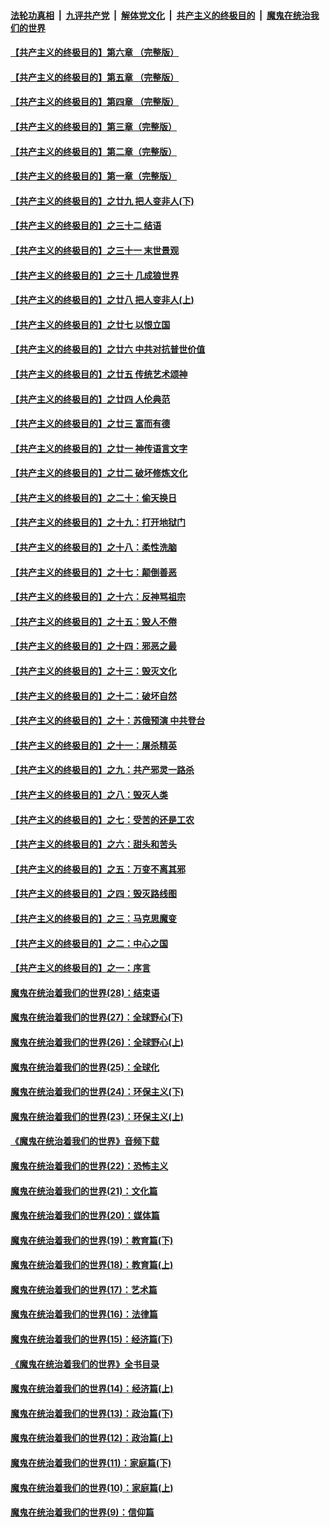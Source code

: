 ####  [法轮功真相](../../../../basic/blob/master/README.md?t=06190631) &nbsp;|&nbsp; [九评共产党](../../../../9ping.md/blob/master/README.md?t=06190631) &nbsp;|&nbsp; [解体党文化](../../../../jtdwh.md/blob/master/README.md?t=06190631)  &nbsp;|&nbsp; [共产主义的终极目的](../../../../gczydzjmd.md/blob/master/README.md?t=06190631) &nbsp;|&nbsp; [魔鬼在统治我们的世界](../../../../mgztzwmdsj.md/blob/master/README.md?t=06190631) 

#### [【共产主义的终极目的】第六章 （完整版）](../pages/nsc422/n11428913.md?t=06190631) 

#### [【共产主义的终极目的】第五章 （完整版）](../pages/nsc422/n11428912.md?t=06190631) 

#### [【共产主义的终极目的】第四章 （完整版）](../pages/nsc422/n11428907.md?t=06190631) 

#### [【共产主义的终极目的】第三章（完整版）](../pages/nsc422/n11428848.md?t=06190631) 

#### [【共产主义的终极目的】第二章（完整版）](../pages/nsc422/n11428831.md?t=06190631) 

#### [【共产主义的终极目的】第一章（完整版）](../pages/nsc422/n11417651.md?t=06190631) 

#### [【共产主义的终极目的】之廿九 把人变非人(下)](../pages/nsc422/n11344140.md?t=06190631) 

#### [【共产主义的终极目的】之三十二 结语](../pages/nsc422/n11360535.md?t=06190631) 

#### [【共产主义的终极目的】之三十一 末世景观](../pages/nsc422/n11351129.md?t=06190631) 

#### [【共产主义的终极目的】之三十 几成狼世界](../pages/nsc422/n11348280.md?t=06190631) 

#### [【共产主义的终极目的】之廿八 把人变非人(上)](../pages/nsc422/n11340492.md?t=06190631) 

#### [【共产主义的终极目的】之廿七 以恨立国](../pages/nsc422/n11336944.md?t=06190631) 

#### [【共产主义的终极目的】之廿六 中共对抗普世价值](../pages/nsc422/n11324785.md?t=06190631) 

#### [【共产主义的终极目的】之廿五 传统艺术颂神](../pages/nsc422/n11296396.md?t=06190631) 

#### [【共产主义的终极目的】之廿四 人伦典范](../pages/nsc422/n11296397.md?t=06190631) 

#### [【共产主义的终极目的】之廿三 富而有德](../pages/nsc422/n11283598.md?t=06190631) 

#### [【共产主义的终极目的】之廿一 神传语言文字](../pages/nsc422/n11263265.md?t=06190631) 

#### [【共产主义的终极目的】之廿二 破坏修炼文化](../pages/nsc422/n11245728.md?t=06190631) 

#### [【共产主义的终极目的】之二十：偷天换日](../pages/nsc422/n11238846.md?t=06190631) 

#### [【共产主义的终极目的】之十九：打开地狱门](../pages/nsc422/n11206376.md?t=06190631) 

#### [【共产主义的终极目的】之十八：柔性洗脑](../pages/nsc422/n11199994.md?t=06190631) 

#### [【共产主义的终极目的】之十七：颠倒善恶](../pages/nsc422/n11179782.md?t=06190631) 

#### [【共产主义的终极目的】之十六：反神骂祖宗](../pages/nsc422/n11166798.md?t=06190631) 

#### [【共产主义的终极目的】之十五：毁人不倦](../pages/nsc422/n11166792.md?t=06190631) 

#### [【共产主义的终极目的】之十四：邪恶之最](../pages/nsc422/n11150249.md?t=06190631) 

#### [【共产主义的终极目的】之十三：毁灭文化](../pages/nsc422/n11135227.md?t=06190631) 

#### [【共产主义的终极目的】之十二：破坏自然](../pages/nsc422/n11135214.md?t=06190631) 

#### [【共产主义的终极目的】之十：苏俄预演 中共登台](../pages/nsc422/n11118424.md?t=06190631) 

#### [【共产主义的终极目的】之十一：屠杀精英](../pages/nsc422/n11118442.md?t=06190631) 

#### [【共产主义的终极目的】之九：共产邪灵一路杀](../pages/nsc422/n11114139.md?t=06190631) 

#### [【共产主义的终极目的】之八：毁灭人类](../pages/nsc422/n11108503.md?t=06190631) 

#### [【共产主义的终极目的】之七：受苦的还是工农](../pages/nsc422/n11101809.md?t=06190631) 

#### [【共产主义的终极目的】之六：甜头和苦头](../pages/nsc422/n11096971.md?t=06190631) 

#### [【共产主义的终极目的】之五：万变不离其邪](../pages/nsc422/n11091285.md?t=06190631) 

#### [【共产主义的终极目的】之四：毁灭路线图](../pages/nsc422/n11086284.md?t=06190631) 

#### [【共产主义的终极目的】之三：马克思魔变](../pages/nsc422/n11061941.md?t=06190631) 

#### [【共产主义的终极目的】之二：中心之国](../pages/nsc422/n11047728.md?t=06190631) 

#### [【共产主义的终极目的】之一：序言](../pages/nsc422/n11086077.md?t=06190631) 

#### [魔鬼在统治着我们的世界(28)：结束语](../pages/nsc422/n10936246.md?t=06190631) 

#### [魔鬼在统治着我们的世界(27)：全球野心(下)](../pages/nsc422/n10928319.md?t=06190631) 

#### [魔鬼在统治着我们的世界(26)：全球野心(上)](../pages/nsc422/n10900318.md?t=06190631) 

#### [魔鬼在统治着我们的世界(25)：全球化](../pages/nsc422/n10788205.md?t=06190631) 

#### [魔鬼在统治着我们的世界(24)：环保主义(下)](../pages/nsc422/n10695307.md?t=06190631) 

#### [魔鬼在统治着我们的世界(23)：环保主义(上)](../pages/nsc422/n10688613.md?t=06190631) 

#### [《魔鬼在统治着我们的世界》音频下载](../pages/nsc422/n10635553.md?t=06190631) 

#### [魔鬼在统治着我们的世界(22)：恐怖主义](../pages/nsc422/n10614727.md?t=06190631) 

#### [魔鬼在统治着我们的世界(21)：文化篇](../pages/nsc422/n10597706.md?t=06190631) 

#### [魔鬼在统治着我们的世界(20)：媒体篇](../pages/nsc422/n10586579.md?t=06190631) 

#### [魔鬼在统治着我们的世界(19)：教育篇(下)](../pages/nsc422/n10564808.md?t=06190631) 

#### [魔鬼在统治着我们的世界(18)：教育篇(上)](../pages/nsc422/n10526970.md?t=06190631) 

#### [魔鬼在统治着我们的世界(17)：艺术篇](../pages/nsc422/n10499093.md?t=06190631) 

#### [魔鬼在统治着我们的世界(16)：法律篇](../pages/nsc422/n10485969.md?t=06190631) 

#### [魔鬼在统治着我们的世界(15)：经济篇(下)](../pages/nsc422/n10469975.md?t=06190631) 

#### [《魔鬼在统治着我们的世界》全书目录](../pages/nsc422/n10464261.md?t=06190631) 

#### [魔鬼在统治着我们的世界(14)：经济篇(上)](../pages/nsc422/n10457370.md?t=06190631) 

#### [魔鬼在统治着我们的世界(13)：政治篇(下)](../pages/nsc422/n10448270.md?t=06190631) 

#### [魔鬼在统治着我们的世界(12)：政治篇(上)](../pages/nsc422/n10444576.md?t=06190631) 

#### [魔鬼在统治着我们的世界(11)：家庭篇(下)](../pages/nsc422/n10440961.md?t=06190631) 

#### [魔鬼在统治着我们的世界(10)：家庭篇(上)](../pages/nsc422/n10435448.md?t=06190631) 

#### [魔鬼在统治着我们的世界(9)：信仰篇](../pages/nsc422/n10432159.md?t=06190631) 

